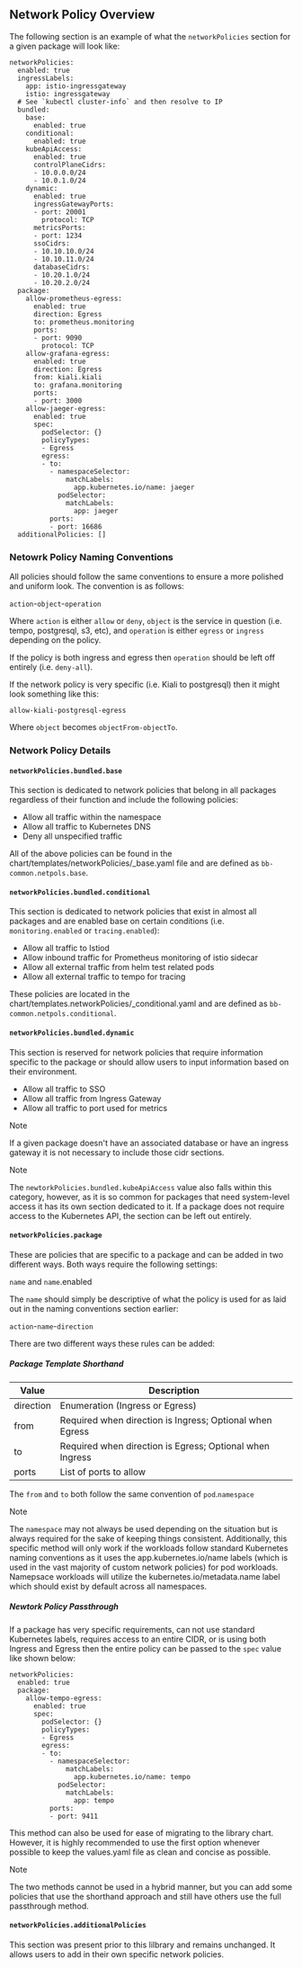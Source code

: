 ## Network Policy Overview

The following section is an example of what the `networkPolicies` section for a given package will look like:

```
networkPolicies:
  enabled: true
  ingressLabels:
    app: istio-ingressgateway
    istio: ingressgateway
  # See `kubectl cluster-info` and then resolve to IP
  bundled:
    base:
      enabled: true
    conditional:
      enabled: true
    kubeApiAccess:
      enabled: true
      controlPlaneCidrs:
      - 10.0.0.0/24
      - 10.0.1.0/24
    dynamic:
      enabled: true
      ingressGatewayPorts:
      - port: 20001
        protocol: TCP
      metricsPorts:
      - port: 1234
      ssoCidrs:
      - 10.10.10.0/24
      - 10.10.11.0/24
      databaseCidrs:
      - 10.20.1.0/24
      - 10.20.2.0/24
  package:
    allow-prometheus-egress:
      enabled: true
      direction: Egress
      to: prometheus.monitoring
      ports:
      - port: 9090
        protocol: TCP
    allow-grafana-egress:
      enabled: true
      direction: Egress
      from: kiali.kiali
      to: grafana.monitoring
      ports:
      - port: 3000
    allow-jaeger-egress:
      enabled: true
      spec:
        podSelector: {}
        policyTypes:
        - Egress
        egress:
        - to:
          - namespaceSelector:
              matchLabels:
                app.kubernetes.io/name: jaeger
            podSelector:
              matchLabels:
                app: jaeger
          ports:
          - port: 16686      
  additionalPolicies: []
```

### Netowrk Policy Naming Conventions

All policies should follow the same conventions to ensure a more polished and uniform look.  The convention is as follows:

`action`-`object`-`operation`

Where `action` is either `allow` or `deny`, `object` is the service in question (i.e. tempo, postgresql, s3, etc), and `operation` is either `egress` or `ingress` depending on the policy.  

If the policy is both ingress and egress then `operation` should be left off entirely (i.e. `deny-all`).  

If the network policy is very specific (i.e. Kiali to postgresql) then it might look something like this:

`allow-kiali-postgresql-egress`

Where `object` becomes `objectFrom-objectTo`.

### Network Policy Details

#### `networkPolicies.bundled.base`

This section is dedicated to network policies that belong in all packages regardless of their function and include the following policies:

- Allow all traffic within the namespace
- Allow all traffic to Kubernetes DNS
- Deny all unspecified traffic

All of the above policies can be found in the chart/templates/networkPolicies/_base.yaml file and are defined as `bb-common.netpols.base`.

#### `networkPolicies.bundled.conditional`

This section is dedicated to network policies that exist in almost all packages and are enabled base on certain conditions (i.e. `monitoring.enabled` or `tracing.enabled`):

- Allow all traffic to Istiod
- Allow inbound traffic for Prometheus monitoring of istio sidecar
- Allow all external traffic from helm test related pods
- Allow all external traffic to tempo for tracing

These policies are located in the chart/templates.networkPolicies/_conditional.yaml and are defined as `bb-common.netpols.conditional`.

#### `networkPolicies.bundled.dynamic`

This section is reserved for network policies that require information specific to the package or should allow users to input information based on their environment.

- Allow all traffic to SSO
- Allow all traffic from Ingress Gateway
- Allow all traffic to port used for metrics

> [!NOTE]
> If a given package doesn't have an associated database or have an ingress gateway it is not necessary to include those cidr sections.

> [!NOTE]
> The `newtorkPolicies.bundled.kubeApiAccess` value also falls within this category, however, as it is so common for packages that need system-level access it has its own section dedicated to it.  If a package does not require access to the Kubernetes API, the section can be left out entirely.

#### `networkPolicies.package`

These are policies that are specific to a package and can be added in two different ways.  Both ways require the following settings:

`name` and `name`.enabled

The `name` should simply be descriptive of what the policy is used for as laid out in the naming conventions section earlier:

`action`-`name`-`direction`

There are two different ways these rules can be added:

##### Package Template Shorthand

| Value | Description |
| --- | --- |
| direction | Enumeration (Ingress or Egress) |
| from | Required when direction is Ingress; Optional when Egress |
| to | Required when direction is Egress; Optional when Ingress |
| ports | List of ports to allow |

The `from` and `to` both follow the same convention of `pod`.`namespace`

> [!NOTE]
> The `namespace` may not always be used depending on the situation but is always required for the sake of keeping things consistent.  Additionally, this specific method will only work if the workloads follow standard Kubernetes naming conventions as it uses the app.kubernetes.io/name labels (which is used in the vast majority of custom network policies) for pod workloads.  Namepsace workloads will utilize the kubernetes.io/metadata.name label which should exist by default across all namespaces.

##### Newtork Policy Passthrough

If a package has very specific requirements, can not use standard Kubernetes labels, requires access to an entire CIDR, or is using both Ingress and Egress then the entire policy can be passed to the `spec` value like shown below:

```
networkPolicies:
  enabled: true
  package:
    allow-tempo-egress:
      enabled: true
      spec:
        podSelector: {}
        policyTypes:
        - Egress
        egress:
        - to:
          - namespaceSelector:
              matchLabels:
                app.kubernetes.io/name: tempo
            podSelector:
              matchLabels:
                app: tempo
          ports:
          - port: 9411
```

This method can also be used for ease of migrating to the library chart.  However, it is highly recommended to use the first option whenever possible to keep the values.yaml file as clean and concise as possible.

> [!NOTE]
> The two methods cannot be used in a hybrid manner, but you can add some policies that use the shorthand approach and still have others use the full passthrough method.

#### `networkPolicies.additionalPolicies`

This section was present prior to this lilbrary and remains unchanged.  It allows users to add in their own specific network policies.